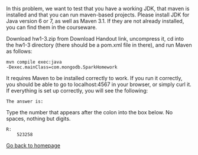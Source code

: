 In this problem, we want to test that you have a working JDK, that maven is installed and that you can run maven-based projects. Please install JDK for Java version 6 or 7, as well as Maven 3.1. If they are not already installed, you can find them in the courseware.

Download hw1-3.zip from Download Handout link, uncompress it, cd into the hw1-3 directory (there should be a pom.xml file in there), and run Maven as follows:

<code>mvn compile exec:java -Dexec.mainClass=com.mongodb.SparkHomework</code>

It requires Maven to be installed correctly to work. If you run it correctly, you should be able to go to localhost:4567 in your browser, or simply curl it.
If everything is set up correctly, you will see the following:

<code>The answer is:</code>

Type the number that appears after the colon into the box below. No spaces, nothing but digits.

	R:
		523258

<a href="../../../blob/master/README.md">Go back to homepage</a>
